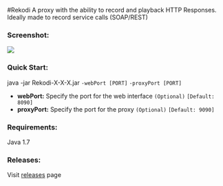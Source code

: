 #Rekodi
A proxy with the ability to record and playback HTTP Responses. Ideally made 
to record service calls (SOAP/REST)

### Screenshot:

<div align="left">
	<img src="http://hkamran.info/projects/rekodi/screenshots/screenshot_1.png"></img>
</div>

### Quick Start:

java -jar Rekodi-X-X-X.jar `-webPort [PORT]` `-proxyPort [PORT]` 

- **webPort:** Specify the port for the web interface `(Optional)` `[Default: 8090]` 
- **proxyPort:** Specify the port for the proxy 	  `(Optional)` `[Default: 9090]` 		
	
### Requirements:
Java 1.7

### Releases:
Visit [releases](http://hkamran.info/projects/rekodi/releases) page
	
	
